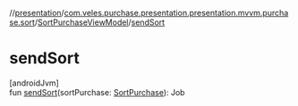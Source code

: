 //[presentation](../../../index.md)/[com.veles.purchase.presentation.presentation.mvvm.purchase.sort](../index.md)/[SortPurchaseViewModel](index.md)/[sendSort](send-sort.md)

# sendSort

[androidJvm]\
fun [sendSort](send-sort.md)(sortPurchase: [SortPurchase](../../com.veles.purchase.presentation.model.sort/-sort-purchase/index.md)): Job

